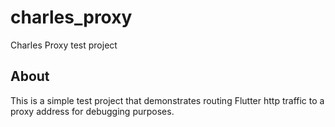 # charles_proxy

Charles Proxy test project

## About

This is a simple test project that demonstrates routing Flutter http traffic to a proxy address for debugging purposes.
